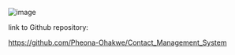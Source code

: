 
![image](https://github.com/Pheona-Ohakwe/Contact_Management_System/assets/155204936/2e6a5271-7c03-4feb-b838-660aa1bb9083)






link to Github repository:

 https://github.com/Pheona-Ohakwe/Contact_Management_System
